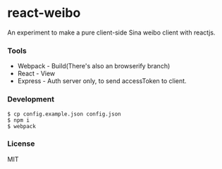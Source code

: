 react-weibo
==========

An experiment to make a pure client-side Sina weibo client with reactjs.

### Tools

* Webpack - Build(There's also an browserify branch)
* React - View
* Express - Auth server only, to send accessToken to client.

### Development

```
$ cp config.example.json config.json
$ npm i
$ webpack
```

### License

MIT
